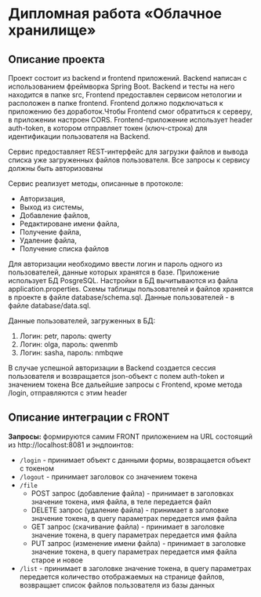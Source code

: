 # Дипломная работа «Облачное хранилище»


## Описание проекта
Проект состоит из backend и frontend приложений. Backend написан с использованием фреймворка Spring Boot. Backend и тесты на него находится в папке src, 
Frontend предоставлен сервисом нетологии и расположен в папке frontend. Frontend должно подключаться к приложению без доработок.Чтобы Frontend смог обратиться к серверу, в приложении настроен CORS.
Frontend-приложение использует header auth-token, в котором отправляет токен (ключ-строка) для идентификации пользователя на Backend.

Сервис предоставляет REST-интерфейс для загрузки файлов и вывода списка уже загруженных файлов пользователя. 
Все запросы к сервису должны быть авторизованы

Сервис реализует методы, описанные в протоколе:
- Авторизация,
- Выход из системы,
- Добавление файлов,
- Редактироване имени файла,
- Получение файла,
- Удаление файла,
- Получение списка файлов
  
Для авторизации необходимо ввести логин и пароль одного из пользователей, данные которых хранятся в базе. Приложение использует БД PosgreSQL. Настройки в БД
вычитываются из файла application.properties. Схемы таблицы пользователей и файлов хранятся в проекте в файле database/schema.sql. Данные пользователей - в файле database/data.sql.

Данные пользователей, загруженных в БД:
1. Логин: petr, пароль: qwerty
1. Логин: olga, пароль: qwenmb
1. Логин: sasha, пароль: nmbqwe

В случае успешной авторизации в Backend создается сессия пользователя и возвращается json-объект с полем auth-token и значением токена
Все дальейшие запросы с Frontend, кроме метода /login, отправляются с этим header

## Описание интеграции с FRONT
**Запросы:** формируются самим FRONT приложением на URL состоящий из http://localhost:8081 и эндпоинтов:

- `/login` - принимает объект с данными формы, возвращается объект с токеном
- `/logout` - принимает заголовок со значением токена
- `/file` 
  * POST запрос (добавление файла) - принимает в заголовках значение токена, имя файла, в теле передается файл
  * DELETE запрос (удаление файла) - принимает в заголовке значение токена, в query параметрах передается имя файла
  * GET запрос (скачивание файла) -  принимает в заголовке значение токена, в query параметрах передается имя файла
  * PUT запрос (изменение имени файла) - принимает в заголовке значение токена, в query параметрах передается имя файла старое и новое
- `/list` - принимает в заголовке значение токена, в query параметрах передается количество отображаемых на странице файлов, возвращает список файлов пользователя из базы данных
